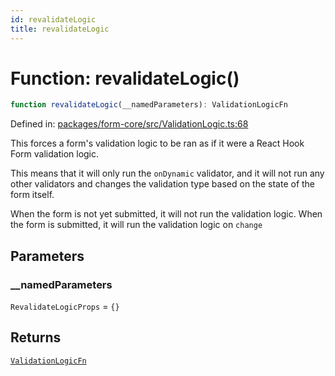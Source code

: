 ```yaml
---
id: revalidateLogic
title: revalidateLogic
---
```


<!-- DO NOT EDIT: this page is autogenerated from the type comments -->

# Function: revalidateLogic()

```ts
function revalidateLogic(__namedParameters): ValidationLogicFn
```

Defined in: [packages/form-core/src/ValidationLogic.ts:68](https://github.com/ws-rush/form/blob/main/packages/form-core/src/ValidationLogic.ts#L68)

This forces a form's validation logic to be ran as if it were a React Hook Form validation logic.

This means that it will only run the `onDynamic` validator, and it will not run any other validators and changes the validation
type based on the state of the form itself.

When the form is not yet submitted, it will not run the validation logic.
When the form is submitted, it will run the validation logic on `change`

## Parameters

### \_\_namedParameters

`RevalidateLogicProps` = `{}`

## Returns

[`ValidationLogicFn`](../../type-aliases/validationlogicfn.md)

